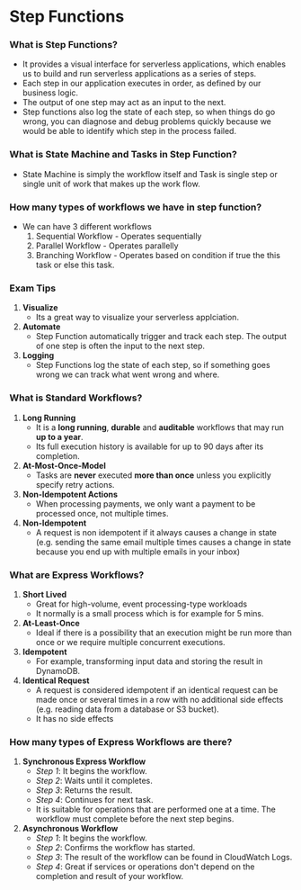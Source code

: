 # Step Functions

### What is Step Functions?
- It provides a visual interface for serverless applications, which enables us to build and run serverless applications as a series of steps. 
- Each step in our application executes in order, as defined by our business logic.
- The output of one step may act as an input to the next.
- Step functions also log the state of each step, so when things do go wrong, you can diagnose and debug problems quickly because we would be able to identify which step in the process failed.

### What is State Machine and Tasks in Step Function?
- State Machine is simply the workflow itself and Task is single step or single unit of work that makes up the work flow.

### How many types of workflows we have in step function?
- We can have 3 different workflows
	1) Sequential Workflow - Operates sequentially
	2) Parallel Workflow - Operates parallelly
	3) Branching Workflow - Operates based on condition if true the this task or else this task.

### Exam Tips
1) **Visualize**
	- Its a great way to visualize your serverless applciation.
2) **Automate**
	- Step Function automatically trigger and track each step. The output of one step is often the input to the next step.
3) **Logging**
	- Step Functions log the state of each step, so if something goes wrong we can track what went wrong and where.


### What is Standard Workflows?
1) **Long Running**
	 - It is a **long running**, **durable** and **auditable** workflows that may run **up to a year**.
	 - Its full execution history is available for up to 90 days after its completion.
2) **At-Most-Once-Model**
	- Tasks are **never** executed **more than once** unless you explicitly specify retry actions.
3) **Non-Idempotent Actions**
	- When processing payments, we only want a payment to be processed once, not multiple times.
4) **Non-Idempotent**
	- A request is non idempotent if it always causes a change in state (e.g. sending the same email multiple times causes a change in state because you end up with multiple emails in your inbox)

### What are Express Workflows?
1) **Short Lived**
	- Great for high-volume, event processing-type workloads
	- It normally is a small process which is for example for 5 mins.
2) **At-Least-Once**
	- Ideal if there is a possibility that an execution might be run more than once or we require multiple concurrent executions.
3) **Idempotent**
	- For example, transforming input data and storing the result in DynamoDB.
4) **Identical Request**
	- A request is considered idempotent if an identical request can be made once or several times in a row with no additional side effects (e.g. reading data from a database or S3 bucket).
	- It has no side effects

### How many types of Express Workflows are there?
1) **Synchronous Express Workflow**
	- *Step 1*: It begins the workflow.
	- *Step 2*: Waits until it completes.
	- *Step 3*: Returns the result.
	- *Step 4*: Continues for next task.
	- It is suitable for operations that are performed one at a time. The workflow must complete before the next step begins.
2) **Asynchronous Workflow**
	- *Step 1*: It begins the workflow.
	- *Step 2*: Confirms the workflow has started.
	- *Step 3*: The result of the workflow can be found in CloudWatch Logs.
	- *Step 4*: Great if services or operations don't depend on the completion and result of your workflow.
